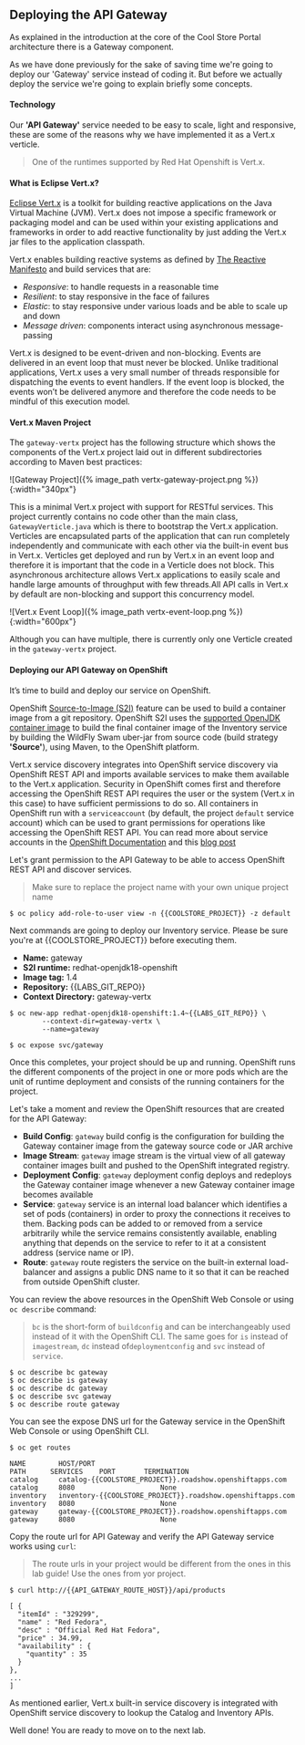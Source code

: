 ## Deploying the API Gateway

As explained in the introduction at the core of the Cool Store Portal architecture there is a Gateway component.

As we have done previously for the sake of saving time we're going to deploy our 'Gateway' service instead of coding it. But before we actually deploy the service we're going to explain briefly some concepts.

#### Technology

Our **'API Gateway'** service needed to be easy to scale, light and responsive, these are some of the reasons why we have implemented it as a Vert.x verticle.

> One of the runtimes supported by Red Hat Openshift is Vert.x. 

#### What is Eclipse Vert.x?

[Eclipse Vert.x](http://vertx.io) is a toolkit for building reactive applications on the Java Virtual Machine (JVM). Vert.x does not impose a specific framework or packaging model and can be used within your existing applications and frameworks in order to add reactive functionality by just adding the Vert.x jar files to the application classpath.

Vert.x enables building reactive systems as defined by [The Reactive Manifesto](http://www.reactivemanifesto.org) and build 
services that are:

* *Responsive*: to handle requests in a reasonable time
* *Resilient*: to stay responsive in the face of failures
* *Elastic*: to stay responsive under various loads and be able to scale up and down
* *Message driven*: components interact using asynchronous message-passing

Vert.x is designed to be event-driven and non-blocking. Events are delivered in an event loop that must never be blocked. Unlike traditional applications, Vert.x uses a very small number of threads responsible for dispatching the events to event handlers. If the event loop is blocked, the events won’t be delivered anymore and therefore the code needs to be mindful of this execution model.

#### Vert.x Maven Project 

The `gateway-vertx` project has the following structure which shows the components of the Vert.x project laid out in different subdirectories according to Maven best practices:

![Gateway Project]({% image_path vertx-gateway-project.png %}){:width="340px"}

This is a minimal Vert.x project with support for RESTful services. This project currently contains no code other than the main class, `GatewayVerticle.java` which is there to bootstrap the Vert.x application. Verticles are encapsulated parts of the application that can run completely independently and communicate with each other via the built-in event bus in Vert.x. Verticles get deployed and run by Vert.x in an event loop and therefore it  is important that the code in a Verticle does not block. This asynchronous architecture allows Vert.x applications to easily scale and handle large amounts of throughput with few threads.All API calls in Vert.x by default are non-blocking and support this concurrency model.

![Vert.x Event Loop]({% image_path vertx-event-loop.png %}){:width="600px"}

Although you can have multiple, there is currently only one Verticle created in the `gateway-vertx` project. 

#### Deploying our API Gateway on OpenShift

It’s time to build and deploy our service on OpenShift. 

OpenShift [Source-to-Image (S2I)]({{OPENSHIFT_DOCS_BASE}}/architecture/core_concepts/builds_and_image_streams.html#source-build) 
feature can be used to build a container image from a git repository. OpenShift S2I uses the [supported OpenJDK container image](https://access.redhat.com/documentation/en-us/red_hat_jboss_middleware_for_openshift/3/html/red_hat_java_s2i_for_openshift) to build the final container image of the 
Inventory service by building the WildFly Swam uber-jar from source code (build strategy **'Source'**), using Maven, to the OpenShift platform.

Vert.x service discovery integrates into OpenShift service discovery via OpenShift REST API and imports available services to make them available to the Vert.x application. Security in OpenShift comes first and therefore accessing the OpenShift REST API requires the user or the system (Vert.x in this case) to have sufficient permissions to do so. All containers in OpenShift run with a `serviceaccount` (by default, the project `default` service account) which can be used to grant permissions for operations like accessing the OpenShift REST API. You can read more about service accounts in the [OpenShift Documentation]({{OPENSHIFT_DOCS_BASE}}/dev_guide/service_accounts.html) and this [blog post](https://blog.openshift.com/understanding-service-accounts-sccs/#_service_accounts)

Let's grant permission to the API Gateway to be able to access OpenShift REST API and discover services.

> Make sure to replace the project name with your own unique project name

~~~shell
$ oc policy add-role-to-user view -n {{COOLSTORE_PROJECT}} -z default
~~~

Next commands are going to deploy our Inventory service. Please be sure you're at {{COOLSTORE_PROJECT}} before executing them.

* **Name:** gateway
* **S2I runtime:** redhat-openjdk18-openshift
* **Image tag:** 1.4
* **Repository:** {{LABS_GIT_REPO}}
* **Context Directory:** gateway-vertx

~~~shell
$ oc new-app redhat-openjdk18-openshift:1.4~{{LABS_GIT_REPO}} \
        --context-dir=gateway-vertx \
        --name=gateway

$ oc expose svc/gateway
~~~

Once this completes, your project should be up and running. OpenShift runs the different components of the project in one or more pods which are the unit of runtime deployment and consists of the running 
containers for the project. 

Let's take a moment and review the OpenShift resources that are created for the API Gateway:

* **Build Config**: `gateway` build config is the configuration for building the Gateway 
container image from the gateway source code or JAR archive
* **Image Stream**: `gateway` image stream is the virtual view of all gateway container 
images built and pushed to the OpenShift integrated registry.
* **Deployment Config**: `gateway` deployment config deploys and redeploys the Gateway container 
image whenever a new Gateway container image becomes available
* **Service**: `gateway` service is an internal load balancer which identifies a set of pods (containers) in order to proxy the connections it receives to them. Backing pods can be added to or removed from a service arbitrarily while the service remains consistently available, 
enabling anything that depends on the service to refer to it at a consistent address (service name or IP).
* **Route**: `gateway` route registers the service on the built-in external load-balancer and assigns a public DNS name to it so that it can be reached from outside OpenShift cluster.

You can review the above resources in the OpenShift Web Console or using `oc describe` command:

> `bc` is the short-form of `buildconfig` and can be interchangeably used instead of it with the
> OpenShift CLI. The same goes for `is` instead of `imagestream`, `dc` instead of`deploymentconfig` 
> and `svc` instead of `service`.

~~~shell
$ oc describe bc gateway
$ oc describe is gateway
$ oc describe dc gateway
$ oc describe svc gateway
$ oc describe route gateway
~~~

You can see the expose DNS url for the Gateway service in the OpenShift Web Console or using OpenShift CLI.

~~~shell
$ oc get routes

NAME        HOST/PORT                                                  PATH      SERVICES    PORT       TERMINATION   
catalog     catalog-{{COOLSTORE_PROJECT}}.roadshow.openshiftapps.com               catalog     8080                     None
inventory   inventory-{{COOLSTORE_PROJECT}}.roadshow.openshiftapps.com             inventory   8080                     None
gateway     gateway-{{COOLSTORE_PROJECT}}.roadshow.openshiftapps.com               gateway     8080                     None
~~~

Copy the route url for API Gateway and verify the API Gateway service works using `curl`:

> The route urls in your project would be different from the ones in this lab guide! Use the ones from yor project.

~~~shell
$ curl http://{{API_GATEWAY_ROUTE_HOST}}/api/products

[ {
  "itemId" : "329299",
  "name" : "Red Fedora",
  "desc" : "Official Red Hat Fedora",
  "price" : 34.99,
  "availability" : {
    "quantity" : 35
  }
},
...
]
~~~

As mentioned earlier, Vert.x built-in service discovery is integrated with OpenShift service discovery to lookup the Catalog and Inventory APIs.

Well done! You are ready to move on to the next lab.
